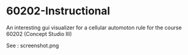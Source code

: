 60202-Instructional
===================
An interesting gui visualizer for a cellular automoton rule for the course 60202 (Concept Studio III)

See : screenshot.png
